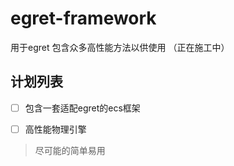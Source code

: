 # egret-framework
用于egret 包含众多高性能方法以供使用
（正在施工中）

## 计划列表

- [ ]  包含一套适配egret的ecs框架

- [ ]  高性能物理引擎

> 尽可能的简单易用

